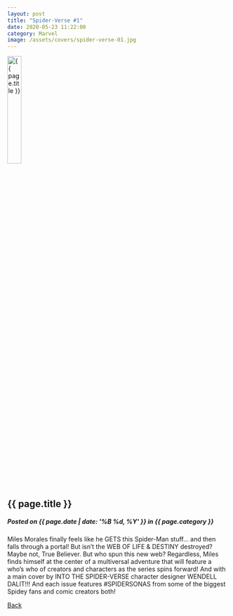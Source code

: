 ```yaml
---
layout: post
title: "Spider-Verse #1"
date: 2020-05-23 11:22:00
category: Marvel
image: /assets/covers/spider-verse-01.jpg
---
```


<div class="post">
	<img src="{{ page.image | relative_url  }}" alt="{{ page.title }}" width="25%" />
	<h2>{{ page.title }}</h2>
	<h5>Posted on {{ page.date | date: '%B %d, %Y' }} in {{ page.category }}</h5>
	<p>Miles Morales finally feels like he GETS this Spider-Man stuff… and then falls through a portal! But isn’t the WEB OF LIFE & DESTINY destroyed? Maybe not, True Believer. But who spun this new web? Regardless, Miles finds himself at the center of a multiversal adventure that will feature a who’s who of creators and characters as the series spins forward! And with a main cover by INTO THE SPIDER-VERSE character designer WENDELL DALIT!!! And each issue features #SPIDERSONAS from some of the biggest Spidey fans and comic creators both!</p>
	<p><a title="Back" href="{{site.baseurl}}">Back</a></p>
</div><!-- end /.post -->